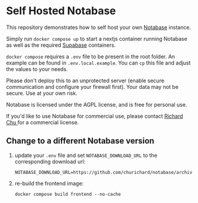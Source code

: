 # Self Hosted Notabase

This repository demonstrates how to self host your own [Notabase](https://notabase.io/) instance.

Simply run `docker compose up` to start a nextjs container running Notabase as well as the required [Supabase](https://supabase.com/docs/guides/self-hosting) containers.

`docker compose` requires a `.env` file to be present in the root folder. An example can be found in `.env.local.example`. You can `cp` this file and adjust the values to your needs.

Please don't deploy this to an unprotected server (enable secure communication and configure your firewall first). Your data may not be secure. Use at your own risk. 

Notabase is licensed under the AGPL license, and is free for personal use.

If you'd like to use Notabase for commercial use, please contact [Richard Chu
](https://github.com/churichard) for a commercial license.

## Change to a different Notabase version

1. update your `.env` file and set `NOTABASE_DOWNLOAD_URL` to the corresponding download url:

    ```
    NOTABASE_DOWNLOAD_URL=https://github.com/churichard/notabase/archive/[commit_hash].tar.gz
    ```

2. re-build the frontend image:

    ```
    docker compose build frontend --no-cache
    ```
